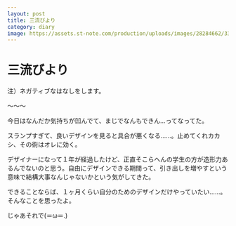 ```yaml
---
layout: post
title: 三流びより
category: diary
image: https://assets.st-note.com/production/uploads/images/28284662/336ec6a57810587d2e90fbf91e33a424.jpg
---
```


# 三流びより

注）ネガティブなはなしをします。

〜〜〜

今日はなんだか気持ちが凹んでて、まじでなんもできん…ってなってた。

スランプすぎて、良いデザインを見ると具合が悪くなる……。止めてくれカカシ、その術はオレに効く。

デザイナーになって１年が経過したけど、正直そこらへんの学生の方が造形力あるんでないのと思う。自由にデザインできる期間って、引き出しを増やすという意味で結構大事なんじゃないかという気がしてきた。

できることならば、１ヶ月くらい自分のためのデザインだけやっていたい……。そんなことを思ったよ。

じゃあそれで(＝ω＝.)